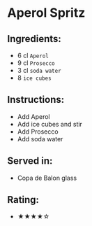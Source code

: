 # Aperol Spritz

## Ingredients:
- 6 cl `Aperol`
- 9 cl `Prosecco`
- 3 cl `soda water`
- 8 `ice cubes`

## Instructions:
- Add Aperol
- Add ice cubes and stir
- Add Prosecco
- Add soda water

## Served in:
- Copa de Balon glass

## Rating:
- ★★★★☆